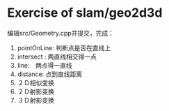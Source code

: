 # Exercise of slam/geo2d3d

编辑src/Geometry.cpp并提交，完成：

1. pointOnLine: 判断点是否在直线上
2. intersect  : 两直线相交得一点
3. line:　两点得一直线
4. distance: 点到直线距离
5. ２Ｄ相似变换
6. ２Ｄ射影变换
7. ３Ｄ射影变换
